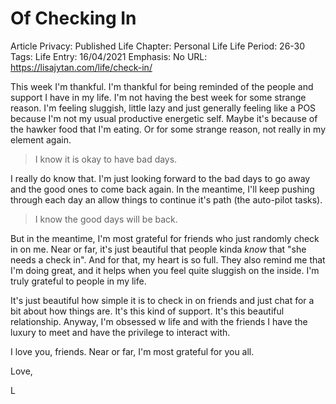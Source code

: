 # Of Checking In

Article Privacy: Published
Life Chapter: Personal Life
Life Period: 26-30
Tags: Life
Entry: 16/04/2021
Emphasis: No
URL:  https://lisajytan.com/life/check-in/ ‎

This week I'm thankful. I'm thankful for being reminded of the people and support I have in my life. I'm not having the best week for some strange reason. I'm feeling sluggish, little lazy and just generally feeling like a POS because I'm not my usual productive energetic self. Maybe it's because of the hawker food that I'm eating. Or for some strange reason, not really in my element again. 

> I know it is okay to have bad days.
> 

I really do know that. I'm just looking forward to the bad days to go away and the good ones to come back again. In the meantime, I'll keep pushing through each day an allow things to continue it's path (the auto-pilot tasks). 

> I know the good days will be back.
> 

But in the meantime, I'm most grateful for friends who just randomly check in on me. Near or far, it's just beautiful that people kinda *know* that "she needs a check in". And for that, my heart is so full. They also remind me that I'm doing great, and it helps when you feel quite sluggish on the inside. I'm truly grateful to people in my life. 

It's just beautiful how simple it is to check in on friends and just chat for a bit about how things are. It's this kind of support. It's this beautiful relationship. Anyway, I'm obsessed w life and with the friends I have the luxury to meet and have the privilege to interact with. 

I love you, friends. Near or far, I'm most grateful for you all. 

Love, 

L
